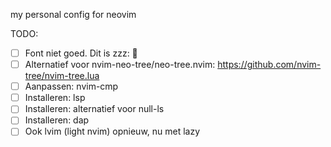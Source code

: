 my personal config for neovim

TODO:

- [ ] Font niet goed. Dit is zzz: 󰒲
- [ ] Alternatief voor nvim-neo-tree/neo-tree.nvim: https://github.com/nvim-tree/nvim-tree.lua
- [ ] Aanpassen: nvim-cmp
- [ ] Installeren: lsp
- [ ] Installeren: alternatief voor null-ls
- [ ] Installeren: dap
- [ ] Ook lvim (light nvim) opnieuw, nu met lazy
